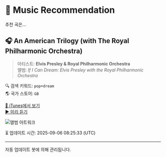 
# 🎵 Music Recommendation

추천 곡은...

## 🎧 An American Trilogy (with The Royal Philharmonic Orchestra)  
> 아티스트: **Elvis Presley & Royal Philharmonic Orchestra**  
> 앨범: _If I Can Dream: Elvis Presley with the Royal Philharmonic Orchestra_  

🔍 검색 키워드: `pop+dream`  
🌎 국가 스토어: `GB`

[🔗 iTunes에서 보기](https://music.apple.com/gb/album/an-american-trilogy-with-the-royal-philharmonic-orchestra/1024343698?i=1024343837&uo=4)  
[▶️ 미리 듣기](https://audio-ssl.itunes.apple.com/itunes-assets/AudioPreview122/v4/9c/c4/82/9cc48296-3132-dee7-f4c2-2a6a2ba7f978/mzaf_18255365555211630323.plus.aac.p.m4a)

![앨범 아트워크](https://is1-ssl.mzstatic.com/image/thumb/Music115/v4/76/07/18/760718fb-7219-b14d-895b-a6ba2137b5be/mzm.cnoglbqq.jpg/100x100bb.jpg)

⏳ 업데이트 시간: 2025-09-06 08:25:33 (UTC)

---
자동 업데이트 봇에 의해 관리됩니다.
